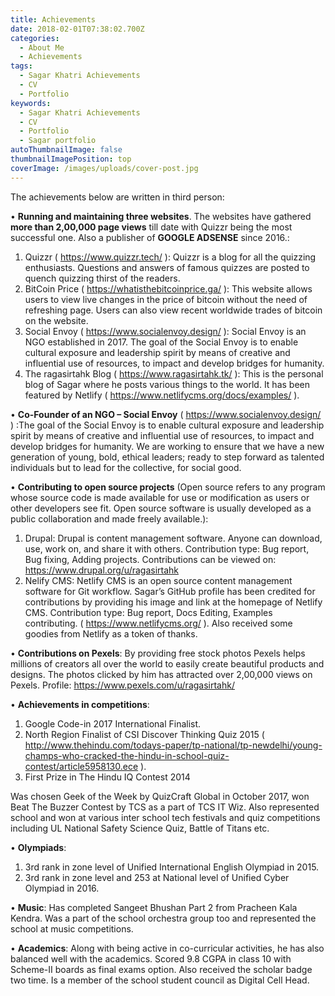 ```yaml
---
title: Achievements
date: 2018-02-01T07:38:02.700Z
categories:
  - About Me
  - Achievements
tags:
  - Sagar Khatri Achievements
  - CV
  - Portfolio
keywords:
  - Sagar Khatri Achievements
  - CV
  - Portfolio
  - Sagar portfolio
autoThumbnailImage: false
thumbnailImagePosition: top
coverImage: /images/uploads/cover-post.jpg
---
```

The achievements below are written in third person:

• **Running and maintaining three websites**. The websites have gathered **more than 2,00,000 page views** till date with Quizzr being the most successful one. Also a publisher of **GOOGLE ADSENSE** since 2016.:

1. Quizzr ( https://www.quizzr.tech/ ): Quizzr is a blog for all the quizzing enthusiasts. Questions and answers of famous quizzes are posted to quench quizzing thirst of the readers.
2. BitCoin Price ( https://whatisthebitcoinprice.ga/ ): This website allows users to view live changes in the price of bitcoin without the need of refreshing page. Users can also view recent worldwide trades of bitcoin on the website.
3. Social Envoy ( https://www.socialenvoy.design/ ): Social Envoy is an NGO established in 2017. The goal of the Social Envoy is to enable cultural exposure and leadership spirit by means of creative and influential use of resources, to impact and develop bridges for humanity.
4. The ragasirtahk Blog ( https://www.ragasirtahk.tk/ ): This is the personal blog of Sagar where he posts various things to the world. It has been featured by Netlify ( https://www.netlifycms.org/docs/examples/ ).

• **Co-Founder of an NGO – Social Envoy** ( https://www.socialenvoy.design/ ) :The goal of the Social Envoy is to enable cultural exposure and leadership spirit by means of creative and influential use of resources, to impact and develop bridges for humanity. We are working to ensure that we have a new generation of young, bold, ethical leaders; ready to step forward as talented individuals but to lead for the collective, for social good.

• **Contributing to open source projects** (Open source refers to any program whose source code is made available for use or modification as users or other developers see fit. Open source software is usually developed as a public collaboration and made freely available.):

1. Drupal:  Drupal is content management software. Anyone can download, use, work on, and share it with others. Contribution type: Bug report, Bug fixing, Adding projects. Contributions can be viewed on: https://www.drupal.org/u/ragasirtahk
2. Nelify CMS: Netlify CMS is an open source content management software for Git workflow. Sagar’s GitHub profile has been credited for contributions by providing his image and  link at the homepage of Netlify CMS. Contribution type: Bug report, Docs Editing, Examples contributing. ( https://www.netlifycms.org/ ). Also received some goodies from Netlify as a token of thanks.

• **Contributions on Pexels**: By providing free stock photos Pexels helps millions of creators all over the world to easily create beautiful products and designs. The photos clicked by him has attracted over 2,00,000 views on Pexels. Profile: https://www.pexels.com/u/ragasirtahk/

• **Achievements in competitions**:

1. Google Code-in 2017 International Finalist.
2. North Region Finalist of CSI Discover Thinking Quiz 2015 ( http://www.thehindu.com/todays-paper/tp-national/tp-newdelhi/young-champs-who-cracked-the-hindu-in-school-quiz-contest/article5958130.ece ).
3. First Prize in The Hindu IQ Contest 2014 

Was chosen Geek of the Week by QuizCraft Global in October 2017, won Beat The Buzzer Contest by TCS as a part of TCS IT Wiz. Also represented school and won at various inter school tech festivals and quiz competitions including UL National Safety Science Quiz, Battle of Titans etc. 

• **Olympiads**: 

1. 3rd rank in zone level of Unified International English Olympiad in 2015.
2. 3rd rank in zone level and 253 at National level of Unified Cyber Olympiad in 2016.

• **Music**: Has completed Sangeet Bhushan Part 2 from Pracheen Kala Kendra. Was a part of the school orchestra group too and represented the school at music competitions.

• **Academics**: Along with being active in co-curricular activities, he has also balanced well with the academics. Scored 9.8 CGPA in class 10 with Scheme-II boards as final exams option. Also received the scholar badge two time. Is a member of the school student council as Digital Cell Head.
